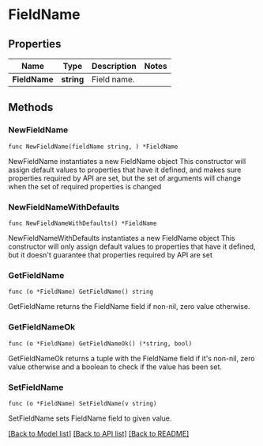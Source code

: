 # FieldName

## Properties

Name | Type | Description | Notes
------------ | ------------- | ------------- | -------------
**FieldName** | **string** | Field name. | 

## Methods

### NewFieldName

`func NewFieldName(fieldName string, ) *FieldName`

NewFieldName instantiates a new FieldName object
This constructor will assign default values to properties that have it defined,
and makes sure properties required by API are set, but the set of arguments
will change when the set of required properties is changed

### NewFieldNameWithDefaults

`func NewFieldNameWithDefaults() *FieldName`

NewFieldNameWithDefaults instantiates a new FieldName object
This constructor will only assign default values to properties that have it defined,
but it doesn't guarantee that properties required by API are set

### GetFieldName

`func (o *FieldName) GetFieldName() string`

GetFieldName returns the FieldName field if non-nil, zero value otherwise.

### GetFieldNameOk

`func (o *FieldName) GetFieldNameOk() (*string, bool)`

GetFieldNameOk returns a tuple with the FieldName field if it's non-nil, zero value otherwise
and a boolean to check if the value has been set.

### SetFieldName

`func (o *FieldName) SetFieldName(v string)`

SetFieldName sets FieldName field to given value.



[[Back to Model list]](../README.md#documentation-for-models) [[Back to API list]](../README.md#documentation-for-api-endpoints) [[Back to README]](../README.md)


